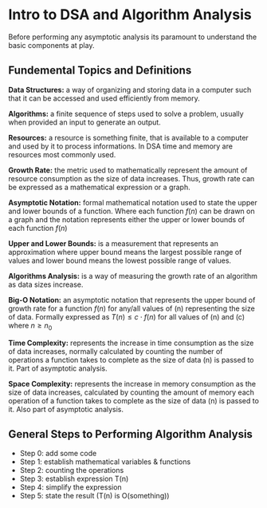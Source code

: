 # Intro to DSA and Algorithm Analysis

Before performing any asymptotic analysis its paramount to understand the basic components at play.

## Fundemental Topics and Definitions

**Data Structures:** a way of organizing and storing data in a computer such that it can be accessed and used efficiently from memory.

**Algorithms:** a finite sequence of steps used to solve a problem, usually when provided an input to generate an output.

**Resources:** a resource is something finite, that is available to a computer and used by it to process informations. In DSA time and memory are resources most commonly used.

**Growth Rate:** the metric used to mathematically represent the amount of resource consumption as the size of data increases. Thus, growth rate can be expressed as a mathematical expression or a graph.

**Asymptotic Notation:** formal mathematical notation used to state the upper and lower bounds of a function. Where each function $f(n)$ can be drawn on a graph and the notation represents either the upper or lower bounds of each function $f(n)$

**Upper and Lower Bounds:** is a measurement that represents an approximation where upper bound means the largest possible range of values and lower bound means the lowest possible range of values.

**Algorithms Analysis:** is a way of measuring the growth rate of an algorithm as data sizes increase.

**Big-O Notation:** an asymptotic notation that represents the upper bound of growth rate for a function $f(n)$ for any/all values of (n) representing the size of data. Formally expressed as $T(n) \leq c\cdot f(n)$ for all values of (n) and (c) where $n \geq n_0$

**Time Complexity:** represents the increase in time consumption as the size of data increases, normally calculated by counting the number of operations a function takes to complete as the size of data (n) is passed to it. Part of asymptotic analysis.

**Space Complexity:** represents the increase in memory consumption as the size of data increases, calculated by counting the amount of memory each operation of a function takes to complete as the size of data (n) is passed to it. Also part of asymptotic analysis.

## General Steps to Performing Algorithm Analysis

- Step 0: add some code
- Step 1: establish mathematical variables & functions
- Step 2: counting the operations
- Step 3: establish expression T(n)
- Step 4: simplify the expression
- Step 5: state the result (T(n) is O(something))